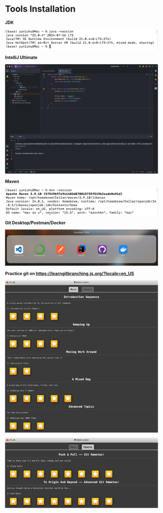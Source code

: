 # Tools Installation

**JDK** 

![image-20250616170521278](hw1.assets/image-20250616170521278.png)

**IntelliJ Ultimate**

![image-20250617000405883](hw1.assets/image-20250617000405883.png)

**Maven** 

![image-20250616225955644](hw1.assets/image-20250616225955644.png)

**Git Desktop/Postman/Docker**

![image-20250616231713048](hw1.assets/image-20250616231713048.png)

**Practice git on https://learngitbranching.js.org/?locale=en_US**

![image-20250617235532043](hw1.assets/image-20250617235532043.png)

![image-20250617235551155](hw1.assets/image-20250617235551155.png)
